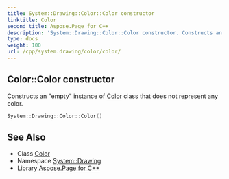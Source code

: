 ```yaml
---
title: System::Drawing::Color::Color constructor
linktitle: Color
second_title: Aspose.Page for C++
description: 'System::Drawing::Color::Color constructor. Constructs an "empty" instance of Color class that does not represent any color in C++.'
type: docs
weight: 100
url: /cpp/system.drawing/color/color/
---
```

## Color::Color constructor


Constructs an "empty" instance of [Color](../) class that does not represent any color.

```cpp
System::Drawing::Color::Color()
```

## See Also

* Class [Color](../)
* Namespace [System::Drawing](../../)
* Library [Aspose.Page for C++](../../../)
